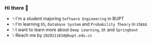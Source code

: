 ### Hi there 👋

<!--
**HexagonStar/HexagonStar** is a ✨ _special_ ✨ repository because its `README.md` (this file) appears on your GitHub profile.

Here are some ideas to get you started:

- 🔭 I’m currently working on ...
- 🌱 I’m currently learning ...
- 👯 I’m looking to collaborate on ...
- 🤔 I’m looking for help with ...
- 💬 Ask me about ...
- 📫 How to reach me: ...
- 😄 Pronouns: ...
- ⚡ Fun fact: ...
-->

- ✨I'm a student majoring `Software Engineering` in BUPT
- ✨I'm learning `OS`, `Database System` and `Probability Theory` in class
- ✨I want to learn more about `Deep Learning`, `Qt` and `Springboot`
- ✨Reach me by `2020211810@bupt.edu.cn`
